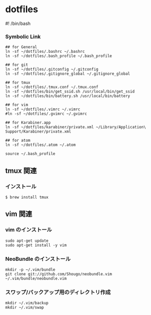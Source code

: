 
# dotfiles


#! /bin/bash 

### Symbolic Link

```
## for General
ln -sf ~/dotfiles/.bashrc ~/.bashrc  
ln -sf ~/dotfiles/.bash_profile ~/.bash_profile  

## for git
ln -sf ~/dotfiles/.gitconfig ~/.gitconfig
ln -sf ~/dotfiles/.gitignore_global ~/.gitignore_global

## for tmux
ln -sf ~/dotfiles/.tmux.conf ~/.tmux.conf
ln -sf ~/dotfiles/bin/get_ssid.sh /usr/local/bin/get_ssid
ln -sf ~/dotfiles/bin/battery.sh /usr/local/bin/battery

## for vim
ln -sf ~/dotfiles/.vimrc ~/.vimrc  
#ln -sf ~/dotfiles/.gvimrc ~/.gvimrc  

## for Karabiner.app
ln -sf ~/dotfiles/karabiner/private.xml ~/Library/Application\ Support/Karabiner/private.xml

## for atom
ln -sf ~/dotfiles/.atom ~/.atom

source ~/.bash_profile
```

## tmux 関連

### インストール

```
$ brew install tmux
```


## vim 関連

### vim のインストール

```
sudo apt-get update
sudo apt-get install -y vim
```

### NeoBundle のインストール

```
mkdir -p ~/.vim/bundle
git clone git://github.com/Shougo/neobundle.vim ~/.vim/bundle/neobundle.vim
```

### スワップ/バックアップ用のディレクトリ作成

```
mkdir ~/.vim/backup
mkdir ~/.vim/swap
```


